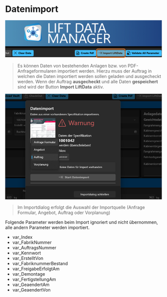 # Datenimport

![image](/LiftDataManager/Docs/HelpImages/image31.png)  

>Es können Daten von bestehenden Anlagen bzw. von PDF-Anfrageformularen importiert werden.
>Hierzu muss der Auftrag in welchen die Daten importiert werden sollen geladen und ausgecheckt werden.
>Wenn der Auftrag **ausgecheckt** und alle Daten **gespeichert** sind wird der Button **Import LiftData** aktiv.

![image](/LiftDataManager/Docs/HelpImages/image32.png)  

>Im Importdialog erfolgt die Auswahl der Importquelle (Anfrage Formular, Angebot, Auftrag oder Vorplanung)

Folgende Parameter werden beim Import ignoriert und nicht übernommen, alle andern Parameter werden importiert.

- var_Index  
- var_FabrikNummer  
- var_AuftragsNummer  
- var_Kennwort  
- var_ErstelltVon  
- var_FabriknummerBestand  
- var_FreigabeErfolgtAm  
- var_Demontage  
- var_FertigstellungAm  
- var_GeaendertAm  
- var_GeaendertVon  

[//]: # (Tags: Datenimport | importieren |  kopieren | Pdf einlesen)  
